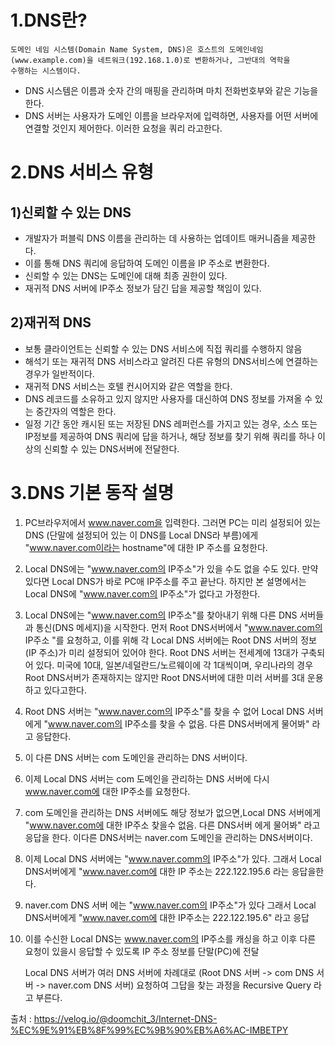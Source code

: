 1.DNS란?
=========
    도메인 네임 시스템(Domain Name System, DNS)은 호스트의 도메인네임
    (www.example.com)을 네트워크(192.168.1.0)로 변환하거나, 그반대의 역학을
    수행하는 시스템이다.

   * DNS 시스템은 이름과 숫자 간의 매핑을 관리하며 마치 전화번호부와 같은 기능을
     한다.
   * DNS 서버는 사용자가 도메인 이름을 브라우저에 입력하면, 사용자를 어떤
     서버에 연결할 것인지 제어한다. 이러한 요청을 쿼리 라고한다.

2.DNS 서비스 유형
=================
 1)신뢰할 수 있는 DNS
-----------------------
   * 개발자가 퍼블릭 DNS 이름을 관리하는 데 사용하는 업데이트 매커니즘을 제공한다.
   * 이를 통해 DNS 쿼리에 응답하여 도메인 이름을 IP 주소로 변환한다.
   * 신뢰할 수 있는 DNS는 도메인에 대해 최종 권한이 있다.
   * 재귀적 DNS 서버에 IP주소 정보가 담긴 답을 제공할 책임이 있다.

 2)재귀적 DNS
-----------------
   * 보통 클라이언트는 신뢰할 수 있는 DNS 서비스에 직접 쿼리를 수행하지 않음
   * 해석기 또는 재귀적 DNS 서비스라고 알려진 다른 유형의 DNS서비스에 연결하는
     경우가 일반적이다.
   * 재귀적 DNS 서비스는 호텔 컨시어지와 같은 역할을 한다.
   * DNS 레코드를 소유하고 있지 않지만 사용자를 대신하여 DNS 정보를 가져올 수 
     있는 중간자의 역할은 한다.
   * 일정 기간 동안 캐시된 또는 저장된 DNS 레퍼런스를 가지고 있는 경우, 소스
     또는 IP정보를 제공하여 DNS 쿼리에 답을 하거나, 해당 정보를 찾기 위해
     쿼리를 하나 이상의 신뢰할 수 있는 DNS서버에 전달한다.

3.DNS 기본 동작 설명
=====================
   1. PC브라우저에서 www.naver.com을 입력한다. 그러면 PC는 미리 설정되어 있는
     DNS (단말에 설정되어 있는 이 DNS를 Local DNS라 부름)에게 
     "www.naver.com이라는 hostname"에 대한 IP 주소를 요청한다.

   2. Local DNS에는 "www.naver.com의 IP주소"가 있을 수도 없을 수도 있다.
      만약 있다면 Local DNS가 바로 PC애 IP주소를 주고 끝난다. 하지만 본 
      설명에서는 Local DNS에 "www.naver.com의 IP주소"가 없다고 가정한다.

   3. Local DNS에는 "www.naver.com의 IP주소"를 찾아내기 위해 다른 DNS 서버들과
      통신(DNS 메세지)을 시작한다. 먼저 Root DNS서버에서 
      "www.naver.com의 IP주소 "를 요청하고, 이를 위해 각 Local DNS 서버에는 Root
      DNS 서버의 정보(IP 주소)가 미리 설정되어 있어야 한다. 
      Root DNS 서버는 전세계에 13대가 구축되어 있다.
      미국에 10대, 일본/네덜란드/노르웨이에 각 1대씩이며, 우리나라의 경우
      Root DNS서버가 존재하지는 않지만 Root DNS서버에 대한 미러 서버를 3대
      운용하고 있다고한다.

   4. Root DNS 서버는 "www.naver.com의 IP주소"를 찾을 수 없어 Local DNS
      서버에게 "www.naver.com의 IP주소를 찾을 수 없음. 다른 DNS서버에게 
      물어봐" 라고 응답한다.

   5. 이 다른 DNS 서버는 com 도메인을 관리하는 DNS 서버이다.

   6. 이제 Local DNS 서버는 com 도메인을 관리하는 DNS 서버에 다시 
      www.naver.com에 대한 IP주소를 요청한다.

   7. com 도메인을 관리하는 DNS 서버에도 해당 정보가 없으면,Local DNS 
      서버에게 "www.naver.com에 대한 IP주소 찾을수 없음. 다른 DNS서버
      에게 물어봐" 라고 응답을 한다. 이다른 DNS서버는 naver.com 도메인을 
      관리하는 DNS서버이다.

   8. 이제 Local DNS 서버에는 "www.naver.comm의 IP주소"가 있다. 그래서
      Local DNS서버에게 "www.naver.com에 대한 IP 주소는 222.122.195.6
      라는 응답을한다.

   9. naver.com DNS 서버 에는 "www.naver.com의 IP주소"가 있다 그래서 Local
      DNS서버에게 "www.naver.com에 대한 IP주소는 222.122.195.6" 라고 응답

  10. 이를 수신한 Local DNS는 www.naver.com의 IP주소를 캐싱을 하고 이후
      다른 요청이 있을시 응답할 수 있도록 IP 주소 정보를 단말(PC)에 전달

      Local DNS 서버가 여러 DNS 서버에 차례대로 (Root DNS 서버 ->
      com DNS 서버 -> naver.com DNS 서버) 요청하여 그답을 찾는 과정을
      Recursive Query 라고 부른다.

출처 : https://velog.io/@doomchit_3/Internet-DNS-%EC%9E%91%EB%8F%99%EC%9B%90%EB%A6%AC-IMBETPY